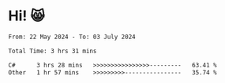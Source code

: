 # Hi! 😸

<!--START_SECTION:waka-->

```txt
From: 22 May 2024 - To: 03 July 2024

Total Time: 3 hrs 31 mins

C#      3 hrs 28 mins   >>>>>>>>>>>>>>>>---------   63.41 %
Other   1 hr 57 mins    >>>>>>>>>----------------   35.74 %
```

<!--END_SECTION:waka-->